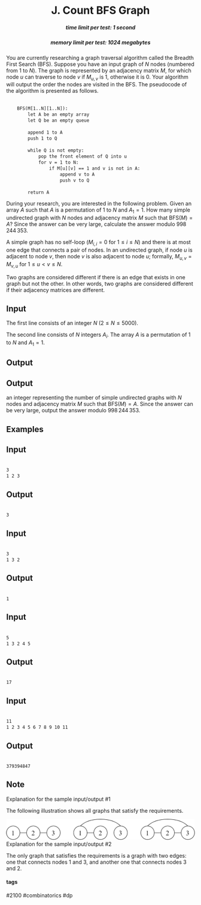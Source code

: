 <h1 style='text-align: center;'> J. Count BFS Graph</h1>

<h5 style='text-align: center;'>time limit per test: 1 second</h5>
<h5 style='text-align: center;'>memory limit per test: 1024 megabytes</h5>

You are currently researching a graph traversal algorithm called the Breadth First Search (BFS). Suppose you have an input graph of $N$ nodes (numbered from $1$ to $N$). The graph is represented by an adjacency matrix $M$, for which node $u$ can traverse to node $v$ if $M_{u, v}$ is $1$, otherwise it is $0$. Your algorithm will output the order the nodes are visited in the BFS. The pseudocode of the algorithm is presented as follows.


```
  
    BFS(M[1..N][1..N]):  
        let A be an empty array  
        let Q be an empty queue  
  
        append 1 to A  
        push 1 to Q  
  
        while Q is not empty:  
            pop the front element of Q into u  
            for v = 1 to N:  
                if M[u][v] == 1 and v is not in A:  
                    append v to A  
                    push v to Q  
  
        return A  

```
During your research, you are interested in the following problem. Given an array $A$ such that $A$ is a permutation of $1$ to $N$ and $A_1 = 1$. How many simple undirected graph with $N$ nodes and adjacency matrix $M$ such that $\text{BFS}(M) = A$? Since the answer can be very large, calculate the answer modulo $998\,244\,353$.

A simple graph has no self-loop ($M_{i, i} = 0$ for $1 \leq i \leq N$) and there is at most one edge that connects a pair of nodes. In an undirected graph, if node $u$ is adjacent to node $v$, then node $v$ is also adjacent to node $u$; formally, $M_{u, v} = M_{v, u}$ for $1 \leq u < v \leq N$.

Two graphs are considered different if there is an edge that exists in one graph but not the other. In other words, two graphs are considered different if their adjacency matrices are different.

## Input

The first line consists of an integer $N$ ($2 \leq N \leq 5000$).

The second line consists of $N$ integers $A_i$. The array $A$ is a permutation of $1$ to $N$ and $A_1 = 1$.

## Output

## Output

 an integer representing the number of simple undirected graphs with $N$ nodes and adjacency matrix $M$ such that $\text{BFS}(M) = A$. Since the answer can be very large, output the answer modulo $998\,244\,353$.

## Examples

## Input


```

3
1 2 3

```
## Output


```

3

```
## Input


```

3
1 3 2

```
## Output


```

1

```
## Input


```

5
1 3 2 4 5

```
## Output


```

17

```
## Input


```

11
1 2 3 4 5 6 7 8 9 10 11

```
## Output


```

379394847

```
## Note

Explanation for the sample input/output #1

The following illustration shows all graphs that satisfy the requirements.

 ![](images/3102d9b1b1964a101c7196979031197fe177a292.png) Explanation for the sample input/output #2

The only graph that satisfies the requirements is a graph with two edges: one that connects nodes $1$ and $3$, and another one that connects nodes $3$ and $2$.



#### tags 

#2100 #combinatorics #dp 